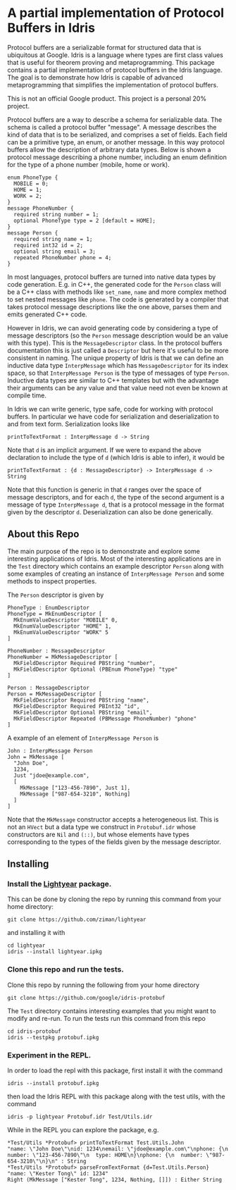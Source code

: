 # A partial implementation of Protocol Buffers in Idris

Protocol buffers are a serializable format for structured data that is
ubiquitous at Google.  Idris is a language where types are first class values
that is useful for theorem proving and metaprogramming.  This package contains a
partial implementation of protocol buffers in the Idris language.  The goal is
to demonstrate how Idris is capable of advanced metaprogramming that simplifies
the implementation of protocol buffers.  

This is not an official Google product.  This project is a personal 20% project.

Protocol buffers are a way to describe a schema for serializable data.  The
schema is called a protocol buffer "message".  A message describes the kind of
data that is to be serialized, and comprises a set of fields.  Each field can be
a primitive type, an enum, or another message.  In this way protocol buffers
allow the description of arbitrary data types.  Below is shown a protocol
message describing a phone number, including an enum definition for the type
of a phone number (mobile, home or work).
```
enum PhoneType {
  MOBILE = 0;
  HOME = 1;
  WORK = 2;
}
message PhoneNumber {
  required string number = 1;
  optional PhoneType type = 2 [default = HOME];
}
message Person {
  required string name = 1;
  required int32 id = 2;
  optional string email = 3;
  repeated PhoneNumber phone = 4;
}
```

In most languages, protocol buffers are turned into native data types by code
generation.  E.g. in C++, the generated code for the `Person` class will be
a C++ class with methods like `set_name`, `name` and more complex method to
set nested messages like `phone`.  The code is generated by a compiler that
takes protocol message descriptions like the one above, parses them and emits
generated C++ code.

However in Idris, we can avoid generating code by considering a type of
message descriptors (so the `Person` message description would be an value with
this type).  This is the `MessageDescriptor` class.  In the protocol buffers
documentation this is just called a `Descriptor` but here it's useful to be
more consistent in naming.  The unique property of Idris is that we can
define an inductive data type `InterpMessage` which has `MessageDescriptor` for
its index space, so that `InterpMessage Person` is the type of messages of
type `Person`.  Inductive data types are similar to C++ templates but with the
advantage their arguments can be any value and that value need not even be
known at compile time.

In Idris we can write generic, type safe, code for working with protocol
buffers.  In particular we have code for serialization and deserialization to
and from text form.  Serialization looks like
```
printToTextFormat : InterpMessage d -> String
```
Note that `d` is an implicit argument.  If we were to expand the above
declaration to include the type of `d` (which Idris is able to infer), it would
be
```
printToTextFormat : {d : MessageDescriptor} -> InterpMessage d -> String
```
Note that this function is generic in that `d` ranges over the space of
message descriptors, and for each `d`, the type of the second argument is
a message of type `InterpMessage d`, that is a protocol message in the format
given by the descriptor `d`.  Deserialization can also be done generically.

## About this Repo

The main purpose of the repo is to demonstrate and explore some interesting
applications of Idris.  Most of the interesting applications are in the `Test`
directory which contains an example descriptor `Person` along with some
examples of creating an instance of `InterpMessage Person` and some methods
to inspect properties.

The `Person` descriptor is given by
```
PhoneType : EnumDescriptor
PhoneType = MkEnumDescriptor [
  MkEnumValueDescriptor "MOBILE" 0,
  MkEnumValueDescriptor "HOME" 1,
  MkEnumValueDescriptor "WORK" 5
]

PhoneNumber : MessageDescriptor
PhoneNumber = MkMessageDescriptor [
  MkFieldDescriptor Required PBString "number",
  MkFieldDescriptor Optional (PBEnum PhoneType) "type"
]

Person : MessageDescriptor
Person = MkMessageDescriptor [
  MkFieldDescriptor Required PBString "name",
  MkFieldDescriptor Required PBInt32 "id",
  MkFieldDescriptor Optional PBString "email",
  MkFieldDescriptor Repeated (PBMessage PhoneNumber) "phone"
]
```
A example of an element of `InterpMessage Person` is
```
John : InterpMessage Person
John = MkMessage [
  "John Doe",
  1234,
  Just "jdoe@example.com",
  [
    MkMessage ["123-456-7890", Just 1],
    MkMessage ["987-654-3210", Nothing]
  ]
]
```
Note that the `MkMessage` constructor accepts a heterogeneous list.  This is
not an `HVect` but a data type we construct in `Protobuf.idr` whose constructors
are `Nil` and `(::)`, but whose elements have types corresponding to the
types of the fields given by the message descriptor.

## Installing

### Install the [Lightyear](https://github.com/ziman/lightyear) package.
This can be done by cloning the repo by running this command from your home
directory:
```
git clone https://github.com/ziman/lightyear
```
and installing it with
```
cd lightyear
idris --install lightyear.ipkg
```

### Clone this repo and run the tests.
Clone this repo by running the following from your home directory
```
git clone https://github.com/google/idris-protobuf
```
The `Test` directory contains interesting examples that you might want to modify
and re-run.  To run the tests run this command from this repo
```
cd idris-protobuf
idris --testpkg protobuf.ipkg
```

### Experiment in the REPL.  
In order to load the repl with this package, first install it with the command
```
idris --install protobuf.ipkg
```
then load the Idris REPL with this package along with the test utils, with the
command
```
idris -p lightyear Protobuf.idr Test/Utils.idr
```
While in the REPL you can explore the package, e.g.
```
*Test/Utils *Protobuf> printToTextFormat Test.Utils.John
"name: \"John Doe\"\nid: 1234\nemail: \"jdoe@example.com\"\nphone: {\n  number: \"123-456-7890\"\n  type: HOME\n}\nphone: {\n  number: \"987-654-3210\"\n}\n" : String
*Test/Utils *Protobuf> parseFromTextFormat {d=Test.Utils.Person} "name: \"Kester Tong\" id: 1234"
Right (MkMessage ["Kester Tong", 1234, Nothing, []]) : Either String
```
